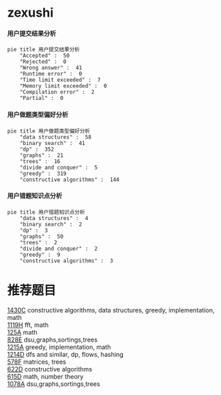# zexushi

<!-- tabs:start -->



#### **用户提交结果分析**

```mermaid
pie title 用户提交结果分析
    "Accepted" :  50
    "Rejected" :  0
    "Wrong answer" :  41
    "Runtime error" :  0
    "Time limit exceeded" :  7
    "Memory limit exceeded" :  0
    "Compilation error" :  2
    "Partial" :  0
```

#### **用户做题类型偏好分析**

```mermaid
pie title 用户做题类型偏好分析
    "data structures" :  58
    "binary search" :  41
    "dp" :  352
    "graphs" :  21
    "trees" :  16
    "divide and conquer" :  5
    "greedy" :  319
    "constructive algorithms" :  144
```
#### **用户错题知识点分析**

```mermaid
pie title 用户错题知识点分析
    "data structures" :  4
    "binary search" :  2
    "dp" :  3
    "graphs" :  50
    "trees" :  2
    "divide and conquer" :  2
    "greedy" :  9
    "constructive algorithms" :  3
```



<!-- tabs:end -->
# 推荐题目
[1430C](https://codeforces.com/contest/1430/problem/C)		constructive algorithms,
                        data structures,
                        greedy,
                        implementation,
                        math		  
[1119H](https://codeforces.com/contest/1119/problem/H)		fft,
                        math		  
[125A](https://codeforces.com/contest/125/problem/A)		math		  
[828E](https://codeforces.com/contest/828/problem/E)		dsu,graphs,sortings,trees		  
[1215A](https://codeforces.com/contest/1215/problem/A)		greedy,
                        implementation,
                        math		  
[1214D](https://codeforces.com/contest/1214/problem/D)		dfs and similar,
                        dp,
                        flows,
                        hashing		  
[578F](https://codeforces.com/contest/578/problem/F)		matrices,
                        trees		  
[622D](https://codeforces.com/contest/622/problem/D)		constructive algorithms		  
[615D](https://codeforces.com/contest/615/problem/D)		math,
                        number theory		  
[1078A](https://codeforces.com/contest/1078/problem/A)		dsu,graphs,sortings,trees		  
